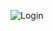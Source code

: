 
![Login ](https://user-images.githubusercontent.com/92090571/165885766-9195cb57-b3c9-40e4-be18-ba9a20edc887.png)
